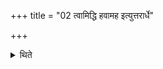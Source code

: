 +++
title = "02 त्वामिद्धि हवामह इत्युत्तरार्धे"

+++

<details><summary>थिते</summary>

त्वामिद्धि हवामह इत्युत्तरार्धे २
</details>

